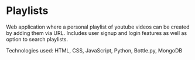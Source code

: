 # Playlists

Web application where a personal playlist of youtube videos can be created by adding them via URL. Includes user signup and login features as well as option to search playlists.

Technologies used: HTML, CSS, JavaScript, Python, Bottle.py, MongoDB
